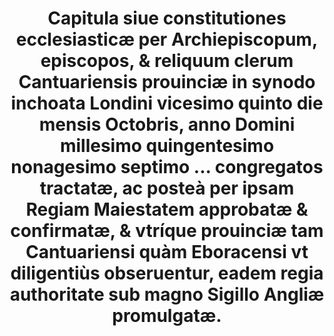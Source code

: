 ---
layout: page
title: Capitula siue constitutiones ecclesiastic&#xE6; per Archiepiscopum, episcopos, &amp; reliquum clerum Cantuariensis prouinci&#xE6; in synodo inchoata Londini vicesimo quinto die mensis Octobris, anno Domini millesimo quingentesimo nonagesimo septimo ... congregatos tractat&#xE6;, ac poste&#xE0; per ipsam Regiam Maiestatem approbat&#xE6; &amp; confirmat&#xE6;, &amp; vtr&#xED;que prouinci&#xE6; tam Cantuariensi qu&#xE0;m Eboracensi vt diligenti&#xF9;s obseruentur, eadem regia authoritate sub magno Sigillo Angli&#xE6; promulgat&#xE6;.
filename: A00075
---